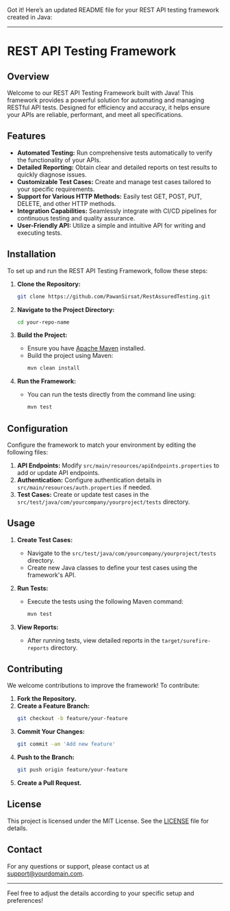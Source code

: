 Got it! Here’s an updated README file for your REST API testing framework created in Java:

---

# REST API Testing Framework

## Overview

Welcome to our REST API Testing Framework built with Java! This framework provides a powerful solution for automating and managing RESTful API tests. Designed for efficiency and accuracy, it helps ensure your APIs are reliable, performant, and meet all specifications.

## Features

- **Automated Testing:** Run comprehensive tests automatically to verify the functionality of your APIs.
- **Detailed Reporting:** Obtain clear and detailed reports on test results to quickly diagnose issues.
- **Customizable Test Cases:** Create and manage test cases tailored to your specific requirements.
- **Support for Various HTTP Methods:** Easily test GET, POST, PUT, DELETE, and other HTTP methods.
- **Integration Capabilities:** Seamlessly integrate with CI/CD pipelines for continuous testing and quality assurance.
- **User-Friendly API:** Utilize a simple and intuitive API for writing and executing tests.

## Installation

To set up and run the REST API Testing Framework, follow these steps:

1. **Clone the Repository:**
   ```bash
   git clone https://github.com/PawanSirsat/RestAssuredTesting.git
   ```

2. **Navigate to the Project Directory:**
   ```bash
   cd your-repo-name
   ```

3. **Build the Project:**
   - Ensure you have [Apache Maven](https://maven.apache.org/) installed.
   - Build the project using Maven:
     ```bash
     mvn clean install
     ```

4. **Run the Framework:**
   - You can run the tests directly from the command line using:
     ```bash
     mvn test
     ```

## Configuration

Configure the framework to match your environment by editing the following files:

1. **API Endpoints:** Modify `src/main/resources/apiEndpoints.properties` to add or update API endpoints.
2. **Authentication:** Configure authentication details in `src/main/resources/auth.properties` if needed.
3. **Test Cases:** Create or update test cases in the `src/test/java/com/yourcompany/yourproject/tests` directory.

## Usage

1. **Create Test Cases:**
   - Navigate to the `src/test/java/com/yourcompany/yourproject/tests` directory.
   - Create new Java classes to define your test cases using the framework's API.

2. **Run Tests:**
   - Execute the tests using the following Maven command:
     ```bash
     mvn test
     ```

3. **View Reports:**
   - After running tests, view detailed reports in the `target/surefire-reports` directory.

## Contributing

We welcome contributions to improve the framework! To contribute:

1. **Fork the Repository.**
2. **Create a Feature Branch:**
   ```bash
   git checkout -b feature/your-feature
   ```
3. **Commit Your Changes:**
   ```bash
   git commit -am 'Add new feature'
   ```
4. **Push to the Branch:**
   ```bash
   git push origin feature/your-feature
   ```
5. **Create a Pull Request.**

## License

This project is licensed under the MIT License. See the [LICENSE](LICENSE) file for details.

## Contact

For any questions or support, please contact us at [support@yourdomain.com](mailto:support@yourdomain.com).

---

Feel free to adjust the details according to your specific setup and preferences!
